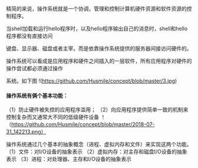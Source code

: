 
精简的来说，操作系统就是一个协调，管理和控制计算机硬件资源和软件资源的控制程序。

当shell加载和运行hello程序时，以及hello程序输出自己的消息时，shell和hello程序都没有直接访问

键盘、显示器、磁盘或者主宰。而是依靠操作系统提供的服务器间接访问硬件的。

操作系统可以看成是应用程序和硬件之间插入的一层软件，所有应用程序对硬件的操作尝试都必须通过操作

系统。如下图
!(https://github.com/Husmile/concept/blob/master/3.jpg)

#### 操作系统有俩个基本功能：
（1）防止硬件被失控的应用程序滥用；
（2）向应用程序提供简单一致的机制来控制复杂而又通常大不同的低级硬件设备
！（https://github.com/Husmile/concept/blob/master/2018-07-31_142213.png）

操作系统通过几个基本的抽象概念（进程、虚拟内存和文件）来实现这两个功能。
（1）文件：对I/O设备的抽象表示
（2）虚拟内存：对主存和磁盘I/O设备的抽象表示
（3）进程：对处理器、主存和I/O设备的抽象表示
